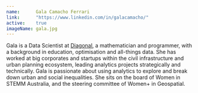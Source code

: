 ```yaml
---
name:      Gala Camacho Ferrari
link:      "https://www.linkedin.com/in/galacamacho/"
active:    true
imageName: gala.jpg
---
```


Gala is a Data Scientist at [Diagonal](https://diagonal.works/), a
mathematician and programmer, with a background in education, optimisation and
all-things data. She has worked at big corporates and startups within the
civil infrastructure and urban planning ecosystem, leading analytics projects
strategically and technically. Gala is passionate about using analytics to
explore and break down urban and social inequalities. She sits on the board of
Women in STEMM Australia, and the steering committee of Women+ in Geospatial.
